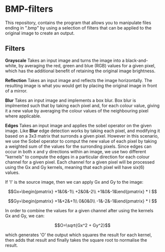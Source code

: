# BMP-filters

This repository, contains the program that allows you to manipulate files ending in ".bmp" by using a selection of filters that can be applied to the original image to create an output.

## Filters

**Grayscale** Takes an input image and turns the image into a black-and-white, by averaging the red, green and blue (RGB) values for a given pixel, which has the additional benefit of retaining the original image brightness.

**Reflection** Takes an input image and reflects the image horizontally. The resulting image is what you would get by placing the original image in front of a mirror.

**Blur** Takes an input image and implements a box blur. Box blur is implmented such that by taking each pixel and, for each colour value, giving it a new value by averaging the colour values of the neighbouring pixel where applicable.

**Edges** Takes an input image and applies the sobel operator on the given image. Like **Blur** edge detection works by taking each pixel, and modifying it based on a 3x3 matrix that surronds a given pixel. However in this scenario, we use the Sobel operator to comput the new value of each pixel by taking a weighted sum of the values for the surronding pixels. Since edges can occur in both x and y directions within an image, we use two different "kernels" to compute the edges in a particular direction for each colour channel for a given pixel. Each channel for a given pixel will be processed using the Gx and Gy kernels, meaning that each pixel will have six(6) values. 

If 'I' is the source image, then we can apply Gx and Gy to the image: 

$$Gx=\begin{pmatrix}
+1&0&-1\\
+2&0&-2\\
+1&0&-1&\end{pmatrix} * I $$

$$Gy=\begin{pmatrix}
+1&+2&+1\\
 0&0&0\\
-1&-2&-1&\end{pmatrix} * I $$

In order to combine the values for a given channel after using the kernels Gx and Gy, we can: 

$$O=\sqrt{Gx^2 + Gy^2}$$

which generates 'O' the output which squares the result for each kernel, then adds that result and finally takes the square root to normalise the result. 
